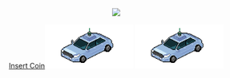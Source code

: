 <div align="center">
 <img class="img" src="https://github-readme-stats.vercel.app/api?username=edualvarado&count_private=true&hide=contribs&include_all_commits=true&show_icons=true&theme=algolia" />
</div>

<p align="center">
	<a href="https://www.edualvarado.com">Insert Coin<span><img src="gifs/car_final_256_header.gif" width="35%"></span></a>
	<a href="https://www.edualvarado.com"><img src="gifs/car_final_256_header.gif" width="35%"></a>
</p>

<!--
**edualvarado/edualvarado** is a ✨ _special_ ✨ repository because its `README.md` (this file) appears on your GitHub profile.

Here are some ideas to get you started:

- 🔭 I’m currently working on ...
- 🌱 I’m currently learning ...
- 👯 I’m looking to collaborate on ...
- 🤔 I’m looking for help with ...
- 💬 Ask me about ...
- 📫 How to reach me: ...
- 😄 Pronouns: ...
- ⚡ Fun fact: ...
-->
